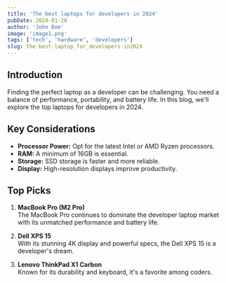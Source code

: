 ```yaml
---
title: 'The best laptops for developers in 2024'
pubDate: 2024-01-20
author: 'John Doe'
image: 'image1.png'
tags: ['tech', 'hardware', 'developers']
slug: the-best-laptop_for_developers-in2024
---
```


## Introduction

Finding the perfect laptop as a developer can be challenging. You need a balance of performance, portability, and battery life. In this blog, we'll explore the top laptops for developers in 2024.

## Key Considerations

- **Processor Power:** Opt for the latest Intel or AMD Ryzen processors.
- **RAM:** A minimum of 16GB is essential.
- **Storage:** SSD storage is faster and more reliable.
- **Display:** High-resolution displays improve productivity.

## Top Picks

1. **MacBook Pro (M2 Pro)**  
   The MacBook Pro continues to dominate the developer laptop market with its unmatched performance and battery life.

2. **Dell XPS 15**  
   With its stunning 4K display and powerful specs, the Dell XPS 15 is a developer's dream.

3. **Lenovo ThinkPad X1 Carbon**  
   Known for its durability and keyboard, it's a favorite among coders.

